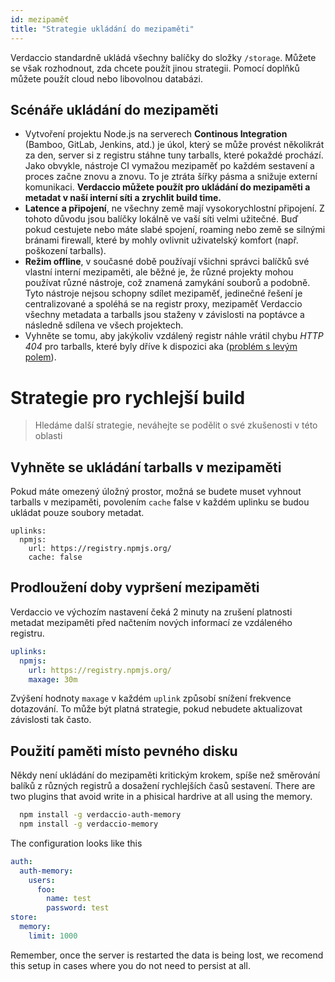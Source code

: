 ```yaml
---
id: mezipaměť
title: "Strategie ukládání do mezipaměti"
---
```

Verdaccio standardně ukládá všechny balíčky do složky `/storage`. Můžete se však rozhodnout, zda chcete použít jinou strategii. Pomocí doplňků můžete použít cloud nebo libovolnou databázi.

## Scénáře ukládání do mezipaměti

* Vytvoření projektu Node.js na serverech **Continous Integration** (Bamboo, GitLab, Jenkins, atd.) je úkol, který se může provést několikrát za den, server si z registru stáhne tuny tarballs, které pokaždé prochází. Jako obvykle, nástroje CI vymažou mezipaměť po každém sestavení a proces začne znovu a znovu. To je ztráta šířky pásma a snižuje externí komunikaci. **Verdaccio můžete použít pro ukládání do mezipaměti a metadat v naší interní síti a zrychlit build time.**
* **Latence a připojení**, ne všechny země mají vysokorychlostní připojení. Z tohoto důvodu jsou balíčky lokálně ve vaší síti velmi užitečné. Buď pokud cestujete nebo máte slabé spojení, roaming nebo země se silnými bránami firewall, které by mohly ovlivnit uživatelský komfort (např. poškození tarballs).
* **Režim offline**, v současné době používají všichni správci balíčků své vlastní interní mezipaměti, ale běžné je, že různé projekty mohou používat různé nástroje, což znamená zamykání souborů a podobně. Tyto nástroje nejsou schopny sdílet mezipaměť, jedinečné řešení je centralizované a spoléhá se na registr proxy, mezipaměť Verdaccio všechny metadata a tarballs jsou staženy v závislosti na poptávce a následně sdílena ve všech projektech.
* Vyhněte se tomu, aby jakýkoliv vzdálený registr náhle vrátil chybu *HTTP 404* pro tarballs, které byly dříve k dispozici aka ([problém s levým polem](https://www.theregister.co.uk/2016/03/23/npm_left_pad_chaos/)).

# Strategie pro rychlejší build

> Hledáme další strategie, neváhejte se podělit o své zkušenosti v této oblasti

## Vyhněte se ukládání tarballs v mezipaměti

Pokud máte omezený úložný prostor, možná se budete muset vyhnout tarballs v mezipaměti, povolením `cache` false v každém uplinku se budou ukládat pouze soubory metadat.

    uplinks:
      npmjs:
        url: https://registry.npmjs.org/
        cache: false
    

## Prodloužení doby vypršení mezipaměti

Verdaccio ve výchozím nastavení čeká 2 minuty na zrušení platnosti metadat mezipaměti před načtením nových informací ze vzdáleného registru.

```yaml
uplinks:
  npmjs:
    url: https://registry.npmjs.org/
    maxage: 30m
```

Zvýšení hodnoty `maxage` v každém `uplink` způsobí snížení frekvence dotazování. To může být platná strategie, pokud nebudete aktualizovat závislosti tak často.

## Použití paměti místo pevného disku

Někdy není ukládání do mezipaměti kritickým krokem, spíše než směrování balíků z různých registrů a dosažení rychlejších časů sestavení. There are two plugins that avoid write in a phisical hardrive at all using the memory.

```bash
  npm install -g verdaccio-auth-memory
  npm install -g verdaccio-memory
```

The configuration looks like this

```yaml
auth:
  auth-memory:
    users:
      foo:
        name: test
        password: test
store:
  memory:
    limit: 1000
```

Remember, once the server is restarted the data is being lost, we recomend this setup in cases where you do not need to persist at all.